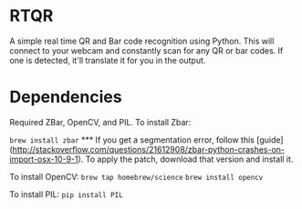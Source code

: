 # RTQR
A simple real time QR and Bar code recognition using Python. This will connect to your webcam and constantly scan for any QR or bar codes. If one is detected, it'll translate it for you in the output.  

# Dependencies
Required ZBar, OpenCV, and PIL.
To install Zbar:

```brew install zbar```
*** If you get a segmentation error, follow this [guide] (http://stackoverflow.com/questions/21612908/zbar-python-crashes-on-import-osx-10-9-1). To apply the patch, download that version and install it.

To install OpenCV:
```brew tap homebrew/science```
```brew install opencv```

To install PIL:
```pip install PIL```

